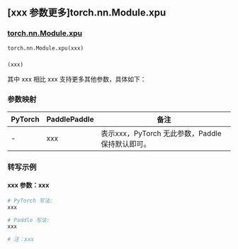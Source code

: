 ## [xxx 参数更多]torch.nn.Module.xpu

### [torch.nn.Module.xpu](https://pytorch.org/docs/1.13/generated/torch.nn.Module.xpu.html#torch.nn.Module.xpu)

```python
torch.nn.Module.xpu(xxx)
```

### []()

```python
(xxx)
```

其中 xxx 相比 xxx 支持更多其他参数，具体如下：

### 参数映射

| PyTorch | PaddlePaddle | 备注 |
| ------- | ------------ | ---- |
|    -    |    xxx    | 表示xxx，PyTorch 无此参数，Paddle 保持默认即可。 |

### 转写示例

#### xxx 参数：xxx
``` python
# PyTorch 写法:
xxx

# Paddle 写法:
xxx

# 注：xxx
```
